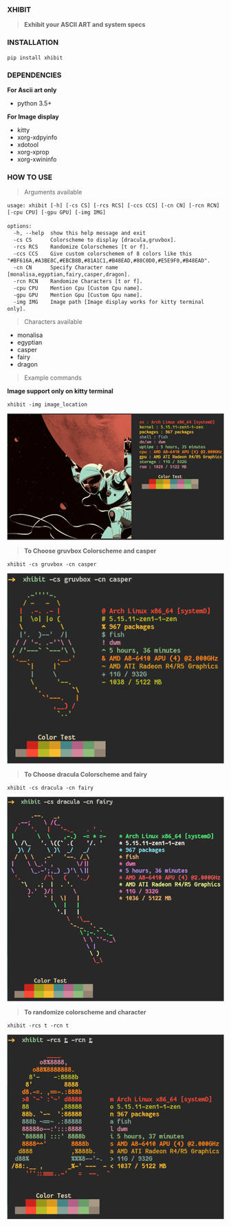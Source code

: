 ### XHIBIT

> **Exhibit your ASCII ART and system specs**

### INSTALLATION

```
pip install xhibit
```

### DEPENDENCIES

**For Ascii art only**

-   python 3.5+

**For Image display**

-   kitty
-   xorg-xdpyinfo
-   xdotool
-   xorg-xprop
-   xorg-xwininfo

### HOW TO USE

> Arguments available

```
usage: xhibit [-h] [-cs CS] [-rcs RCS] [-ccs CCS] [-cn CN] [-rcn RCN] [-cpu CPU] [-gpu GPU] [-img IMG]

options:
  -h, --help  show this help message and exit
  -cs CS      Colorscheme to display [dracula,gruvbox].
  -rcs RCS    Randomize Colorschemes [t or f].
  -ccs CCS    Give custom colorschemem of 8 colors like this "#BF616A,#A3BE8C,#EBCB8B,#81A1C1,#B48EAD,#88C0D0,#E5E9F0,#B48EAD".
  -cn CN      Specify Character name [monalisa,egyptian,fairy,casper,dragon].
  -rcn RCN    Randomize Characters [t or f].
  -cpu CPU    Mention Cpu [Custom Cpu name].
  -gpu GPU    Mention Gpu [Custom Gpu name].
  -img IMG    Image path [Image display works for kitty terminal only].
```

> Characters available

-   monalisa
-   egyptian
-   casper
-   fairy
-   dragon

> Example commands

**Image support only on kitty terminal**

```
xhibit -img image_location
```

![example0](image_support.png)

> **To Choose gruvbox Colorscheme and casper**

```
xhibit -cs gruvbox -cn casper
```

![example1](casper.png)

> **To Choose dracula Colorscheme and fairy**

```
xhibit -cs dracula -cn fairy
```

![example1](fairy.png)

> **To randomize colorscheme and character**

```
xhibit -rcs t -rcn t
```

![example2](monalisa.png)
